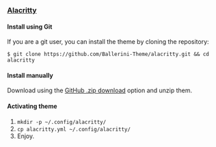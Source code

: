 ### [Alacritty](https://github.com/alacritty/alacritty)

#### Install using Git

If you are a git user, you can install the theme by cloning the repository:
```
$ git clone https://github.com/Ballerini-Theme/alacritty.git && cd alacritty
```
#### Install manually

Download using the [GitHub .zip download](https://github.com/Ballerini-Theme/alacritty/archive/main.zip) option and unzip them.

#### Activating theme

1. `mkdir -p ~/.config/alacritty/`
2. `cp alacritty.yml ~/.config/alacritty/`
3. Enjoy.
